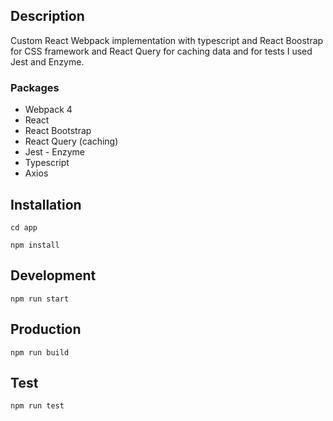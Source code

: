 ## Description

Custom React Webpack implementation with typescript and React Boostrap for CSS framework and React Query for caching data and for tests I used Jest and Enzyme.

### Packages

- Webpack 4
- React
- React Bootstrap
- React Query (caching)
- Jest - Enzyme
- Typescript
- Axios

## Installation

```
cd app

npm install
```

## Development

```
npm run start
```

## Production

```
npm run build
```

## Test

```
npm run test
```
